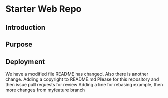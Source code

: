 # Starter Web Repo
## Introduction
## Purpose
## Deployment
We have a modified file 
README has changed. 
Also there is another change. 
Adding a copyright to README.md
Please for this repository and then issue pull requests for review
Adding a line for rebasing example, then more changes from myfeature branch 

